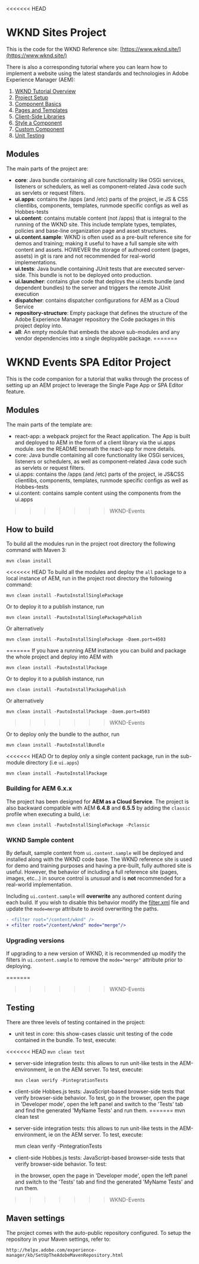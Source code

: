 <<<<<<< HEAD
# WKND Sites Project

This is the code for the WKND Reference site: [https://www.wknd.site/](https://www.wknd.site/)

There is also a corresponding tutorial where you can learn how to implement a website using the latest standards and technologies in Adobe Experience Manager (AEM): 

1. [WKND Tutorial Overview](https://docs.adobe.com/content/help/en/experience-manager-learn/getting-started-wknd-tutorial-develop/overview.html)
2. [Project Setup](https://docs.adobe.com/content/help/en/experience-manager-learn/getting-started-wknd-tutorial-develop/project-setup.html)
3. [Component Basics](https://docs.adobe.com/content/help/en/experience-manager-learn/getting-started-wknd-tutorial-develop/component-basics.html)
4. [Pages and Templates](https://docs.adobe.com/content/help/en/experience-manager-learn/getting-started-wknd-tutorial-develop/pages-templates.html)
5. [Client-Side Libraries](https://docs.adobe.com/content/help/en/experience-manager-learn/getting-started-wknd-tutorial-develop/client-side-libraries.html)
6. [Style a Component](https://docs.adobe.com/content/help/en/experience-manager-learn/getting-started-wknd-tutorial-develop/style-system.html)
7. [Custom Component](https://docs.adobe.com/content/help/en/experience-manager-learn/getting-started-wknd-tutorial-develop/custom-component.html)
8. [Unit Testing](https://docs.adobe.com/content/help/en/experience-manager-learn/getting-started-wknd-tutorial-develop/unit-testing.html)

## Modules

The main parts of the project are:

* **core**: Java bundle containing all core functionality like OSGi services, listeners or schedulers, as well as component-related Java code such as servlets or request filters.
* **ui.apps**: contains the /apps (and /etc) parts of the project, ie JS & CSS clientlibs, components, templates, runmode specific configs as well as Hobbes-tests
* **ui.content**: contains mutable content (not /apps) that is integral to the running of the WKND site. This include template types, templates, policies and base-line organization page and asset structures.
* **ui.content.sample**: WKND is often used as a pre-built reference site for demos and training; making it useful to have a full sample site with content and assets. HOWEVER the storage of authored content (pages, assets) in git is rare and not recommended for real-world implementations.
* **ui.tests**: Java bundle containing JUnit tests that are executed server-side. This bundle is not to be deployed onto production.
* **ui.launcher**: contains glue code that deploys the ui.tests bundle (and dependent bundles) to the server and triggers the remote JUnit execution
* **dispatcher**: contains dispatcher configurations for AEM as a Cloud Service
* **repository-structure**:  Empty package that defines the structure of the Adobe Experience Manager repository the Code packages in this project deploy into.
* **all**: An empty module that embeds the above sub-modules and any vendor dependencies into a single deployable package.
=======
# WKND Events SPA Editor Project

This is the code companion for a tutorial that walks through the process of setting up an AEM project to leverage the Single Page App or SPA Editor feature.

## Modules

The main parts of the template are:

* react-app: a webpack project for the React application. The App is built and deployed to AEM in the form of a client library via the ui.apps module. see the README beneath the react-app for more details.
* core: Java bundle containing all core functionality like OSGi services, listeners or schedulers, as well as component-related Java code such as servlets or request filters.
* ui.apps: contains the /apps (and /etc) parts of the project, ie JS&CSS clientlibs, components, templates, runmode specific configs as well as Hobbes-tests
* ui.content: contains sample content using the components from the ui.apps
>>>>>>> WKND-Events

## How to build

To build all the modules run in the project root directory the following command with Maven 3:

    mvn clean install

<<<<<<< HEAD
To build all the modules and deploy the `all` package to a local instance of AEM, run in the project root directory the following command:

    mvn clean install -PautoInstallSinglePackage

Or to deploy it to a publish instance, run

    mvn clean install -PautoInstallSinglePackagePublish

Or alternatively

    mvn clean install -PautoInstallSinglePackage -Daem.port=4503
=======
If you have a running AEM instance you can build and package the whole project and deploy into AEM with  

    mvn clean install -PautoInstallPackage
    
Or to deploy it to a publish instance, run

    mvn clean install -PautoInstallPackagePublish
    
Or alternatively

    mvn clean install -PautoInstallPackage -Daem.port=4503
>>>>>>> WKND-Events

Or to deploy only the bundle to the author, run

    mvn clean install -PautoInstallBundle

<<<<<<< HEAD
Or to deploy only a single content package, run in the sub-module directory (i.e `ui.apps`)

    mvn clean install -PautoInstallPackage

### Building for AEM 6.x.x

The project has been designed for **AEM as a Cloud Service**. The project is also backward compatible with AEM **6.4.8** and **6.5.5** by adding the `classic` profile when executing a build, i.e:

    mvn clean install -PautoInstallSinglePackage -Pclassic

### WKND Sample content

By default, sample content from `ui.content.sample` will be deployed and installed along with the WKND code base. The WKND reference site is used for demo and training purposes and having a pre-built, fully authored site is useful. However, the behavior of including a full reference site (pages, images, etc...) in source control is *unusual* and is **not** recommended for a real-world implementation.

Including `ui.content.sample` will **overwrite** any authored content during each build. If you wish to disable this behavior modify the [filter.xml](ui.content.sample/src/main/content/META-INF/vault/filter.xml) file and update the `mode=merge` attribute to avoid overwriting the paths.

```diff
- <filter root="/content/wknd" />
+ <filter root="/content/wknd" mode="merge"/>
```

### Upgrading versions

If upgrading to a new version of WKND, it is recommended up modify the filters in `ui.content.sample` to remove the `mode="merge"` attribute prior to deploying.

=======
>>>>>>> WKND-Events
## Testing

There are three levels of testing contained in the project:

* unit test in core: this show-cases classic unit testing of the code contained in the bundle. To test, execute:

<<<<<<< HEAD
    ```
    mvn clean test
    ```

* server-side integration tests: this allows to run unit-like tests in the AEM-environment, ie on the AEM server. To test, execute:

    ```
    mvn clean verify -PintegrationTests
    ```

* client-side Hobbes.js tests: JavaScript-based browser-side tests that verify browser-side behavior. To test, go in the browser, open the page in 'Developer mode', open the left panel and switch to the 'Tests' tab and find the generated 'MyName Tests' and run them.
=======
    mvn clean test

* server-side integration tests: this allows to run unit-like tests in the AEM-environment, ie on the AEM server. To test, execute:

    mvn clean verify -PintegrationTests

* client-side Hobbes.js tests: JavaScript-based browser-side tests that verify browser-side behavior. To test:

    in the browser, open the page in 'Developer mode', open the left panel and switch to the 'Tests' tab and find the generated 'MyName Tests' and run them.
>>>>>>> WKND-Events


## Maven settings

The project comes with the auto-public repository configured. To setup the repository in your Maven settings, refer to:

    http://helpx.adobe.com/experience-manager/kb/SetUpTheAdobeMavenRepository.html
